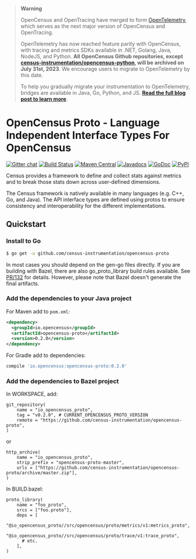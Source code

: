 > **Warning**
>
> OpenCensus and OpenTracing have merged to form [OpenTelemetry](https://opentelemetry.io), which serves as the next major version of OpenCensus and OpenTracing.
>
> OpenTelemetry has now reached feature parity with OpenCensus, with tracing and metrics SDKs available in .NET, Golang, Java, NodeJS, and Python. **All OpenCensus Github repositories, except [census-instrumentation/opencensus-python](https://github.com/census-instrumentation/opencensus-python), will be archived on July 31st, 2023**. We encourage users to migrate to OpenTelemetry by this date.
>
> To help you gradually migrate your instrumentation to OpenTelemetry, bridges are available in Java, Go, Python, and JS. [**Read the full blog post to learn more**](https://opentelemetry.io/blog/2023/sunsetting-opencensus/).

OpenCensus Proto - Language Independent Interface Types For OpenCensus
===============================================================
[![Gitter chat][gitter-image]][gitter-url]
[![Build Status][travis-image]][travis-url]
[![Maven Central][maven-image]][maven-url]
[![Javadocs][javadoc-image]][javadoc-url]
[![GoDoc][godoc-image]][godoc-url]
[![PyPI][pypi-image]][pypi-url]

Census provides a framework to define and collect stats against metrics and to
break those stats down across user-defined dimensions.

The Census framework is natively available in many languages (e.g. C++, Go,
and Java). The API interface types are defined using protos to ensure
consistency and interoperability for the different implementations.

## Quickstart

### Install to Go

```bash
$ go get -u github.com/census-instrumentation/opencensus-proto
```

In most cases you should depend on the gen-go files directly. If you are
building with Bazel, there are also go_proto_library build rules available.
See [PR/132](https://github.com/census-instrumentation/opencensus-proto/pull/132)
for details. However, please note that Bazel doesn't generate the final
artifacts.

### Add the dependencies to your Java project

For Maven add to `pom.xml`:
```xml
<dependency>
  <groupId>io.opencensus</groupId>
  <artifactId>opencensus-proto</artifactId>
  <version>0.2.0</version>
</dependency>
```

For Gradle add to dependencies:
```gradle
compile 'io.opencensus:opencensus-proto:0.2.0'
```

[travis-image]: https://travis-ci.org/census-instrumentation/opencensus-proto.svg?branch=master
[travis-url]: https://travis-ci.org/census-instrumentation/opencensus-proto
[maven-image]: https://maven-badges.herokuapp.com/maven-central/io.opencensus/opencensus-proto/badge.svg
[maven-url]: https://maven-badges.herokuapp.com/maven-central/io.opencensus/opencensus-proto
[gitter-image]: https://badges.gitter.im/census-instrumentation/lobby.svg
[gitter-url]: https://gitter.im/census-instrumentation/lobby
[javadoc-image]: https://www.javadoc.io/badge/io.opencensus/opencensus-proto.svg
[javadoc-url]: https://www.javadoc.io/doc/io.opencensus/opencensus-proto
[godoc-image]: https://godoc.org/github.com/census-instrumentation/opencensus-proto?status.svg
[godoc-url]: https://godoc.org/github.com/census-instrumentation/opencensus-proto
[pypi-image]: https://badge.fury.io/py/opencensus-proto.svg
[pypi-url]: https://pypi.org/project/opencensus-proto/

### Add the dependencies to Bazel project

In WORKSPACE, add:
```
git_repository(
    name = "io_opencensus_proto",
    tag = "v0.2.0", # CURRENT_OPENCENSUS_PROTO_VERSION
    remote = "https://github.com/census-instrumentation/opencensus-proto",
)
```
or

```
http_archive(
    name = "io_opencensus_proto",
    strip_prefix = "opencensus-proto-master",
    urls = ["https://github.com/census-instrumentation/opencensus-proto/archive/master.zip"],
)
```

In BUILD.bazel:
```bazel
proto_library(
    name = "foo_proto",
    srcs = ["foo.proto"],
    deps = [
      "@io_opencensus_proto//src/opencensus/proto/metrics/v1:metrics_proto",
      "@io_opencensus_proto//src/opencensus/proto/trace/v1:trace_proto",
      # etc.
    ],
)
```
